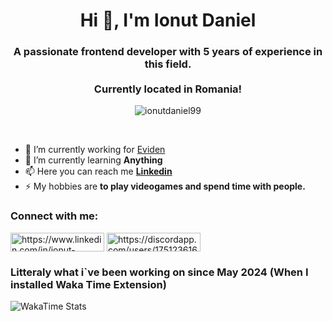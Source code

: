 <h1 align="center">Hi 👋, I'm Ionut Daniel</h1>
<h3 align="center">A passionate frontend developer with 5 years of experience in this field. <br/><br/> Currently located in Romania!</h3>
<p align="center"> <img src="https://komarev.com/ghpvc/?username=ionutdaniel99&label=Profile%20views&color=0e75b6&style=flat" alt="ionutdaniel99" /> </p>
<br />

- 🔭 I’m currently working for [Eviden](https://www.eviden.com/)
- 🌱 I’m currently learning **Anything**
- 📫 Here you can reach me **[Linkedin](https://www.linkedin.com/in/ionut-daniel-ene/)**
- ⚡ My hobbies are **to play videogames and spend time with people.**

<h3 align="left">Connect with me:</h3>
<p align="left">
    <a href="https://linkedin.com/in/https://www.linkedin.com/in/ionut-daniel-ene/" target="blank"><img align="center" src="https://content.linkedin.com/content/dam/me/brand/en-us/brand-home/illustrations/dsk-e6.svg.original.svg" alt="https://www.linkedin.com/in/ionut-daniel-ene/" height="30" width="150" /></a>
    <a href="https://discord.gg/https://discordapp.com/users/175123616860602369" target="blank"><img align="center" src="https://assets-global.website-files.com/6257adef93867e50d84d30e2/636e0b5061df29d55a92d945_full_logo_blurple_RGB.svg" alt="https://discordapp.com/users/175123616860602369" height="30" width="150" /></a>
</p>
<h3 align="left">Litteraly what i`ve been working on since May 2024 (When I installed Waka Time Extension)</h3>

![WakaTime Stats](https://github-readme-stats.vercel.app/api/wakatime?username=ionutdaniel99&layout=compact&theme=react)

